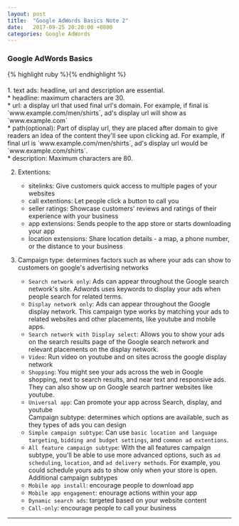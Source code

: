 ```yaml
---
layout: post
title:  "Google AdWords Basics Note 2"
date:   2017-09-25 20:20:00 +0800
categories: Google AdWords
---
```

<h3>Google AdWords Basics</h3>
{% highlight ruby %}{% endhighlight %}
<h4></h4>
1. text ads: headline, url and description are essential.<br>
    * headline: maximum characters are 30.<br>
    * url: a display url that used final url's domain. For example, if final is `www.example.com/men/shirts`, ad's display url will show as `www.example.com`<br>
    * path(optional): Part of display url, they are placed after domain to give readers an idea of the content they'll see upon clicking ad.
    For example, if final url is `www.example.com/men/shirts`, ad's display url would be `www.example.com/shirts`. <br>
    * description: Maximum characters are 80.<br>

2. Extentions: <br>
    * sitelinks: Give customers quick access to multiple pages of your websites<br>
    * call extentions: Let people click a button to call you<br>
    * seller ratings: Showcase customers' reviews and ratings of their experience with your business<br>
    * app extensions: Sends people to the app store or starts downloading your app<br>
    * location extensions: Share location details - a map, a phone number, or the distance to your business<br>

3. Campaign type: determines factors such as where your ads can show to customers on google's advertising networks<br>
    * `Search network only`: Ads can appear throughout the Google search network's site. Adwords uses keywords to display your ads when people search for related terms.<br>
    * `Display network only`: Ads can appear throughout the Google display network. This campaign type works by matching your ads to related websites and other placements, like youtube and mobile apps.<br>
    * `Search network with Display select`: Allows you to show your ads on the search results page of the Google search network and relevant placements on the display network.<br>
    * `Video`: Run video on youtube and on sites across the google display network<br>
    * `Shopping`: You might see your ads across the web in Google shopping, next to search results, and near text and responsive ads. They can also show up on Google search partner websites like youtube.<br>
    * `Universal app`: Can promote your app across Search, display, and youtube<br>
   Campaign subtype: determines which options are available, such as they types of ads you can design<br>
    * `Simple campaign subtype`: Can use `basic location and language targeting`, `bidding and budget settings`, and `common ad extentions`.<br>   
    * `All feature campaign subtype`: With the all features campaign subtype, you'll be able to use more advanced options, such as `ad scheduling`, `location`, and `ad delivery methods`. For example, you could schedule yours ads to show only when your store is open.<br>
   Additional campaign subtypes<br>
    * `Mobile app install`: encourage people to download app<br>
    * `Mobile app engagement`: enourage actions within your app<br>
    * `Dynamic search ads`: targeted based on your website content<br>
    * `Call-only`: encourage people to call your business<br>
    
- - -


